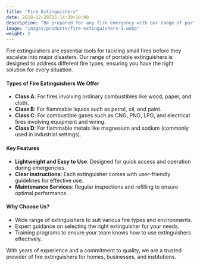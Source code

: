```yaml
---
title: "Fire Extinguishers"
date: 2018-12-28T15:14:39+10:00
description: "Be prepared for any fire emergency with our range of portable extinguishers. Designed for different fire types, they’re your first line of defense against small fires."
image: "images/products/fire-extinguishers-1.webp"
weight: 2
---
```


Fire extinguishers are essential tools for tackling small fires before they escalate into major disasters. Our range of portable extinguishers is designed to address different fire types, ensuring you have the right solution for every situation.

#### **Types of Fire Extinguishers We Offer**
- **Class A**: For fires involving ordinary combustibles like wood, paper, and cloth.
- **Class B**: For flammable liquids such as petrol, oil, and paint.
- **Class C**: For combustible gases such as CNG, PNG, LPG, and electrical fires involving equipment and wiring.
- **Class D**: For flammable metals like magnesium and sodium (commonly used in industrial settings).

#### **Key Features**
- **Lightweight and Easy to Use**: Designed for quick access and operation during emergencies.
- **Clear Instructions**: Each extinguisher comes with user-friendly guidelines for effective use.
- **Maintenance Services**: Regular inspections and refilling to ensure optimal performance.

#### **Why Choose Us?**
- Wide range of extinguishers to suit various fire types and environments.
- Expert guidance on selecting the right extinguisher for your needs.
- Training programs to ensure your team knows how to use extinguishers effectively.

With years of experience and a commitment to quality, we are a trusted provider of fire extinguishers for homes, businesses, and institutions.
